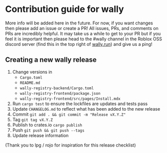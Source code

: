 # Contribution guide for wally

More info will be added here in the future. For now, if you want changes then please add an issue or create a PR! All issues, PRs, and comments on PRs are incredibly helpful. It may take us a while to get to your PR but if you feel it is important then please head to the #wally channel in the Roblox OSS discord server (find this in the top right of [wally.run](https://wally.run/)) and give us a ping!

## Creating a new wally release

1. Change versions in 
    - `Cargo.toml`
    - `README.md`
    - `wally-registry-backend/Cargo.toml`
    - `wally-registry-frontend/package.json`
    - `wally-registry-frontend/src/pages/Install.mdx`
2. Run `cargo test` to ensure the lockfiles are updates and tests pass
3. Update `CHANGELOG.md` to reflect what has been added to the new release
4. Commit `git add . && git commit -m "Release vX.Y.Z"`
5. Tag `git tag vX.Y.Z`
6. Publish to crates.io `cargo publish`
7. Push `git push && git push --tags`
8. Update release information

(Thank you to lpg / rojo for inspiration for this release checklist)